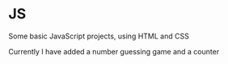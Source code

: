 # JS
Some basic JavaScript projects, using HTML and CSS

Currently I have added a number guessing game and a counter
